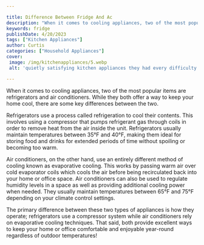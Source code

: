 ```yaml
---

title: Difference Between Fridge And Ac
description: "When it comes to cooling appliances, two of the most popular items are refrigerators and air conditioners. While they both offer a...keep reading to learn"
keywords: fridge
publishDate: 4/20/2023
tags: ["Kitchen Appliances"]
author: Curtis
categories: ["Household Appliances"]
cover: 
 image: /img/kitchenappliances/5.webp
 alt: 'quietly satisfying kitchen appliances they had every difficulty with prior'

---
```


When it comes to cooling appliances, two of the most popular items are refrigerators and air conditioners. While they both offer a way to keep your home cool, there are some key differences between the two.

Refrigerators use a process called refrigeration to cool their contents. This involves using a compressor that pumps refrigerant gas through coils in order to remove heat from the air inside the unit. Refrigerators usually maintain temperatures between 35°F and 40°F, making them ideal for storing food and drinks for extended periods of time without spoiling or becoming too warm. 

Air conditioners, on the other hand, use an entirely different method of cooling known as evaporative cooling. This works by passing warm air over cold evaporator coils which cools the air before being recirculated back into your home or office space. Air conditioners can also be used to regulate humidity levels in a space as well as providing additional cooling power when needed. They usually maintain temperatures between 65°F and 75°F depending on your climate control settings. 
 
The primary difference between these two types of appliances is how they operate; refrigerators use a compressor system while air conditioners rely on evaporative cooling techniques. That said, both provide excellent ways to keep your home or office comfortable and enjoyable year-round regardless of outdoor temperatures!
